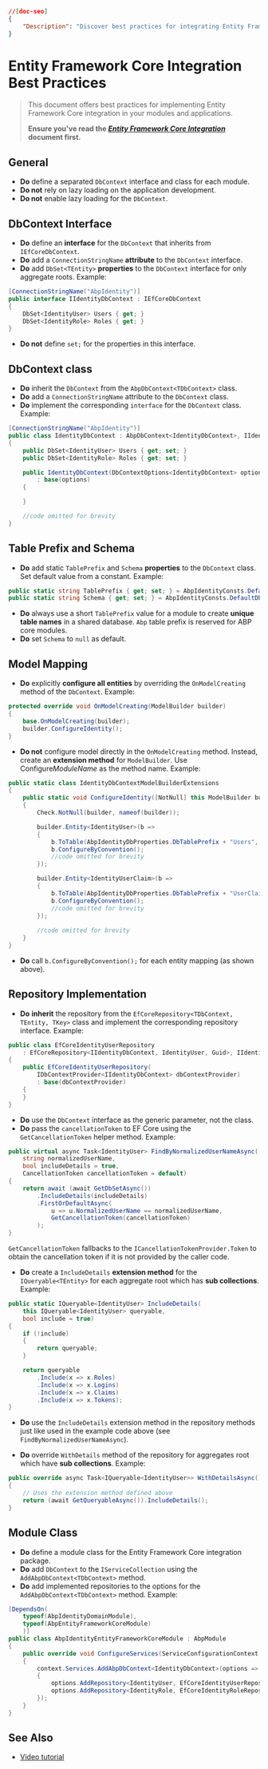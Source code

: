 ```json
//[doc-seo]
{
    "Description": "Discover best practices for integrating Entity Framework Core in your applications, ensuring optimal performance and maintainability."
}
```

# Entity Framework Core Integration Best Practices

> This document offers best practices for implementing Entity Framework Core integration in your modules and applications.
>
> **Ensure you've read the [*Entity Framework Core Integration*](../../data/entity-framework-core/index.md) document first.**

## General

- **Do** define a separated `DbContext` interface and class for each module.
- **Do not** rely on lazy loading on the application development.
- **Do not** enable lazy loading for the `DbContext`.

## DbContext Interface

- **Do** define an **interface** for the `DbContext` that inherits from `IEfCoreDbContext`.
- **Do** add a `ConnectionStringName` **attribute** to the `DbContext` interface.
- **Do** add `DbSet<TEntity>` **properties** to the `DbContext` interface for only aggregate roots. Example:

````C#
[ConnectionStringName("AbpIdentity")]
public interface IIdentityDbContext : IEfCoreDbContext
{
    DbSet<IdentityUser> Users { get; }
    DbSet<IdentityRole> Roles { get; }
}
````

* **Do not** define `set;` for the properties in this interface.

## DbContext class

* **Do** inherit the `DbContext` from the `AbpDbContext<TDbContext>` class.
* **Do** add a `ConnectionStringName` attribute to the `DbContext` class.
* **Do** implement the corresponding `interface` for the `DbContext` class. Example:

````C#
[ConnectionStringName("AbpIdentity")]
public class IdentityDbContext : AbpDbContext<IdentityDbContext>, IIdentityDbContext
{
    public DbSet<IdentityUser> Users { get; set; }
    public DbSet<IdentityRole> Roles { get; set; }

    public IdentityDbContext(DbContextOptions<IdentityDbContext> options)
        : base(options)
    {

    }

    //code omitted for brevity
}
````

## Table Prefix and Schema

- **Do** add static `TablePrefix` and `Schema` **properties** to the `DbContext` class. Set default value from a constant. Example:

````C#
public static string TablePrefix { get; set; } = AbpIdentityConsts.DefaultDbTablePrefix;
public static string Schema { get; set; } = AbpIdentityConsts.DefaultDbSchema;
````

  - **Do** always use a short `TablePrefix` value for a module to create **unique table names** in a shared database. `Abp` table prefix is reserved for ABP core modules.
  - **Do** set `Schema` to `null` as default.

## Model Mapping

- **Do** explicitly **configure all entities** by overriding the `OnModelCreating` method of the `DbContext`. Example:

````C#
protected override void OnModelCreating(ModelBuilder builder)
{
    base.OnModelCreating(builder);
    builder.ConfigureIdentity();
}
````

- **Do not** configure model directly in the  `OnModelCreating` method. Instead, create an **extension method** for `ModelBuilder`. Use Configure*ModuleName* as the method name. Example:

````C#
public static class IdentityDbContextModelBuilderExtensions
{
    public static void ConfigureIdentity([NotNull] this ModelBuilder builder)
    {
        Check.NotNull(builder, nameof(builder));

        builder.Entity<IdentityUser>(b =>
        {
            b.ToTable(AbpIdentityDbProperties.DbTablePrefix + "Users", AbpIdentityDbProperties.DbSchema);
            b.ConfigureByConvention();
            //code omitted for brevity
        });

        builder.Entity<IdentityUserClaim>(b =>
        {
            b.ToTable(AbpIdentityDbProperties.DbTablePrefix + "UserClaims", AbpIdentityDbProperties.DbSchema);
            b.ConfigureByConvention();
            //code omitted for brevity
        });
        
        //code omitted for brevity
    }
}
````

* **Do** call `b.ConfigureByConvention();` for each entity mapping (as shown above).

## Repository Implementation

- **Do** **inherit** the repository from the `EfCoreRepository<TDbContext, TEntity, TKey>` class and implement the corresponding repository interface. Example:

````C#
public class EfCoreIdentityUserRepository
    : EfCoreRepository<IIdentityDbContext, IdentityUser, Guid>, IIdentityUserRepository
{
    public EfCoreIdentityUserRepository(
        IDbContextProvider<IIdentityDbContext> dbContextProvider)
        : base(dbContextProvider)
    {
    }
}
````

* **Do** use the `DbContext` interface as the generic parameter, not the class.
* **Do** pass the `cancellationToken` to EF Core using the `GetCancellationToken` helper method. Example:

````C#
public virtual async Task<IdentityUser> FindByNormalizedUserNameAsync(
    string normalizedUserName, 
    bool includeDetails = true,
    CancellationToken cancellationToken = default)
{
    return await (await GetDbSetAsync())
        .IncludeDetails(includeDetails)
        .FirstOrDefaultAsync(
            u => u.NormalizedUserName == normalizedUserName,
            GetCancellationToken(cancellationToken)
        );
}
````

`GetCancellationToken` fallbacks to the `ICancellationTokenProvider.Token` to obtain the cancellation token if it is not provided by the caller code.

- **Do** create a `IncludeDetails` **extension method** for the `IQueryable<TEntity>` for each aggregate root which has **sub collections**. Example:

````C#
public static IQueryable<IdentityUser> IncludeDetails(
    this IQueryable<IdentityUser> queryable,
    bool include = true)
{
    if (!include)
    {
        return queryable;
    }

    return queryable
        .Include(x => x.Roles)
        .Include(x => x.Logins)
        .Include(x => x.Claims)
        .Include(x => x.Tokens);
}
````

* **Do** use the `IncludeDetails` extension method in the repository methods just like used in the example code above (see `FindByNormalizedUserNameAsync`).

- **Do** override `WithDetails` method of the repository for aggregates root which have **sub collections**. Example:

````C#
public override async Task<IQueryable<IdentityUser>> WithDetailsAsync()
{
    // Uses the extension method defined above
    return (await GetQueryableAsync()).IncludeDetails();
}
````

## Module Class

- **Do** define a module class for the Entity Framework Core integration package.
- **Do** add `DbContext` to the `IServiceCollection` using the `AddAbpDbContext<TDbContext>` method.
- **Do** add implemented repositories to the options for the `AddAbpDbContext<TDbContext>` method. Example:

````C#
[DependsOn(
    typeof(AbpIdentityDomainModule),
    typeof(AbpEntityFrameworkCoreModule)
    )]
public class AbpIdentityEntityFrameworkCoreModule : AbpModule
{
    public override void ConfigureServices(ServiceConfigurationContext context)
    {
        context.Services.AddAbpDbContext<IdentityDbContext>(options =>
        {
            options.AddRepository<IdentityUser, EfCoreIdentityUserRepository>();
            options.AddRepository<IdentityRole, EfCoreIdentityRoleRepository>();
        });
    }
}
````

  ## See Also

* [Video tutorial](https://abp.io/video-courses/essentials/abp-ef-core)